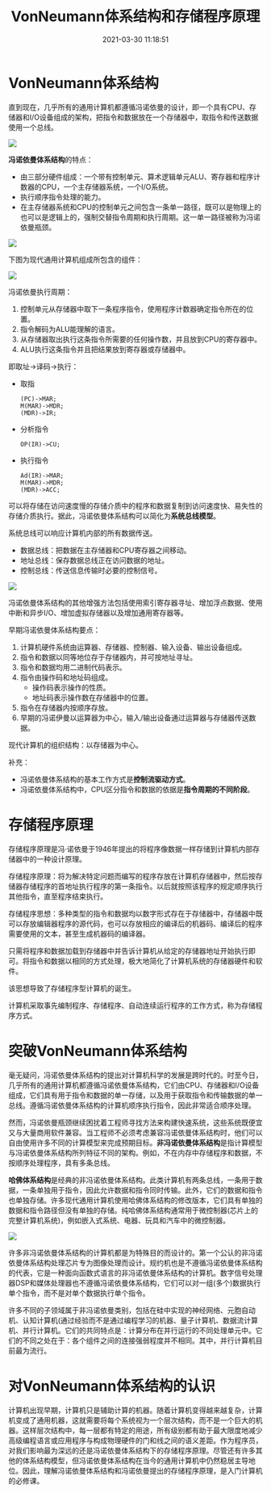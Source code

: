 ﻿---
title: VonNeumann体系结构和存储程序原理
date: 2021-03-30 11:18:51
summary: 本文介绍冯诺依曼体系结构和存储程序原理。
tags:
- 计算机组成原理
categories:
- 计算机科学基础
---

# VonNeumann体系结构

直到现在，几乎所有的通用计算机都遵循冯诺依曼的设计，即一个具有CPU、存储器和I/O设备组成的架构，把指令和数据放在一个存储器中，取指令和传送数据使用一个总线。

![](../../images/计算机科学基础/VonNeumann体系结构和存储程序原理/1.png)

**冯诺依曼体系结构**的特点：
- 由三部分硬件组成：一个带有控制单元、算术逻辑单元ALU、寄存器和程序计数器的CPU，一个主存储器系统，一个I/O系统。
- 执行顺序指令处理的能力。
- 在主存储器系统和CPU的控制单元之间包含一条单一路径，既可以是物理上的也可以是逻辑上的，强制交替指令周期和执行周期。这一单一路径被称为冯诺依曼瓶颈。

![](../../images/计算机科学基础/VonNeumann体系结构和存储程序原理/2.png)

下图为现代通用计算机组成所包含的组件：

![](../../images/计算机科学基础/VonNeumann体系结构和存储程序原理/3.png)

冯诺依曼执行周期：
1. 控制单元从存储器中取下一条程序指令，使用程序计数器确定指令所在的位置。
2. 指令解码为ALU能理解的语言。
3. 从存储器取出执行这条指令所需要的任何操作数，并且放到CPU的寄存器中。
4. ALU执行这条指令并且把结果放到寄存器或存储器中。

即取址→译码→执行：
- 取指
    ```
    (PC)->MAR;
    M(MAR)->MDR;
    (MDR)->IR;
    ```
- 分析指令
    ```
    OP(IR)->CU;
    ```
- 执行指令
    ```
    Ad(IR)->MAR;
    M(MAR)->MDR;
    (MDR)->ACC;
    ```

可以将存储在访问速度慢的存储介质中的程序和数据复制到访问速度快、易失性的存储介质执行。据此，冯诺依曼体系结构可以简化为**系统总线模型**。

系统总线可以响应计算机内部的所有数据传送。
- 数据总线：把数据在主存储器和CPU寄存器之间移动。
- 地址总线：保存数据总线正在访问数据的地址。
- 控制总线：传送信息传输时必要的控制信号。

![](../../images/计算机科学基础/VonNeumann体系结构和存储程序原理/4.png)

冯诺依曼体系结构的其他增强方法包括使用索引寄存器寻址、增加浮点数据、使用中断和异步I/O、增加虚拟存储器以及增加通用寄存器等。

早期冯诺依曼体系结构要点：
1. 计算机硬件系统由运算器、存储器、控制器、输入设备、输出设备组成。
2. 指令和数据以同等地位存于存储器内，并可按地址寻址。
3. 指令和数据均用二进制代码表示。
4. 指令由操作码和地址码组成。
    - 操作码表示操作的性质。
    - 地址码表示操作数在存储器中的位置。
5. 指令在存储器内按顺序存放。
6. 早期的冯诺伊曼以运算器为中心，输入/输出设备通过运算器与存储器传送数据。

现代计算机的组织结构：以存储器为中心。

补充：
- 冯诺依曼体系结构的基本工作方式是**控制流驱动方式**。
- 冯诺依曼体系结构中，CPU区分指令和数据的依据是**指令周期的不同阶段**。

# 存储程序原理

存储程序原理是冯·诺依曼于1946年提出的将程序像数据一样存储到计算机内部存储器中的一种设计原理。

存储程序原理：将为解决特定问题而编写的程序存放在计算机存储器中，然后按存储器存储程序的首地址执行程序的第一条指令。以后就按照该程序的规定顺序执行其他指令，直至程序结束执行。

存储程序思想：多种类型的指令和数据均以数字形式存在于存储器中，存储器中既可以存放编辑器程序的源代码，也可以存放相应的编译后的机器码、编译后的程序需要使用的文本，甚至生成机器码的编译器。

只需将程序和数据加载到存储器中并告诉计算机从给定的存储器地址开始执行即可。将指令和数据以相同的方式处理，极大地简化了计算机系统的存储器硬件和软件。

该思想导致了存储程序型计算机的诞生。

计算机采取事先编制程序、存储程序、自动连续运行程序的工作方式，称为存储程序方式。

# 突破VonNeumann体系结构

毫无疑问，冯诺依曼体系结构的提出对计算机科学的发展是跨时代的。时至今日，几乎所有的通用计算机都遵循冯诺依曼体系结构，它们由CPU、存储器和I/O设备组成，它们具有用于指令和数据的单一存储，以及用于获取指令和传输数据的单一总线。遵循冯诺依曼体系结构的计算机顺序执行指令，因此非常适合顺序处理。

然而，冯诺依曼瓶颈继续困扰着工程师寻找方法来构建快速系统，这些系统既便宜又与大量商用软件兼容。当工程师不必须考虑兼容冯诺依曼体系结构时，他们可以自由使用许多不同的计算模型来完成预期目标。**非冯诺依曼体系结构**是指计算模型与冯诺依曼体系结构所列特征不同的架构。例如，不在内存中存储程序和数据，不按顺序处理程序，具有多条总线。

**哈佛体系结构**是经典的非冯诺依曼体系结构。此类计算机有两条总线，一条用于数据，一条单独用于指令，因此允许数据和指令同时传输。此外，它们的数据和指令也单独存储。许多现代通用计算机使用哈佛体系结构的修改版本，它们具有单独的数据和指令路径但没有单独的存储。纯哈佛体系结构通常用于微控制器(芯片上的完整计算机系统)，例如嵌入式系统、电器、玩具和汽车中的微控制器。

![](../../images/计算机科学基础/VonNeumann体系结构和存储程序原理/5.png)

许多非冯诺依曼体系结构的计算机都是为特殊目的而设计的。第一个公认的非冯诺依曼体系结构处理芯片专为图像处理而设计。规约机也是不遵循冯诺依曼体系结构的代表，它是一种面向函数式语言的非冯诺依曼体系结构的计算机。数字信号处理器DSP和媒体处理器也不遵循冯诺依曼体系结构，它们可以对一组(多个)数据执行单个指令，而不是对单个数据执行单个指令。

许多不同的子领域属于非冯诺依曼类别，包括在硅中实现的神经网络、元胞自动机、认知计算机(通过经验而不是通过编程学习的机器、量子计算机、数据流计算机、并行计算机。它们的共同特点是：计算分布在并行运行的不同处理单元中。它们的不同之处在于：各个组件之间的连接强弱程度并不相同。其中，并行计算机目前最为流行。

# 对VonNeumann体系结构的认识

计算机出现早期，计算机只是辅助计算的机器。随着计算机变得越来越复杂，计算机变成了通用机器，这就需要将每个系统视为一个层次结构，而不是一个巨大的机器。这样层次结构中，每一层都有特定的用途，所有级别都有助于最大限度地减少高级编程语言或应用程序与构成物理硬件的门和线之间的语义差距。作为程序员，对我们影响最为深远的还是冯诺依曼体系结构下的存储程序原理。尽管还有许多其他的体系结构模型，但冯诺依曼体系结构在当今的通用计算机中仍然稳居主导地位。因此，理解冯诺依曼体系结构和冯诺依曼提出的存储程序原理，是入门计算机的必修课。


